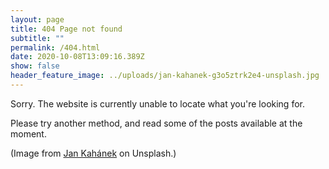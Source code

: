 ```yaml
---
layout: page
title: 404 Page not found
subtitle: ""
permalink: /404.html
date: 2020-10-08T13:09:16.389Z
show: false
header_feature_image: ../uploads/jan-kahanek-g3o5ztrk2e4-unsplash.jpg
---
```

Sorry. The website is currently unable to locate what you're looking for. 

Please try another method, and read some of the posts available at the moment.











(Image from [Jan Kahánek](https://unsplash.com/@honza_kahanek) on Unsplash.)